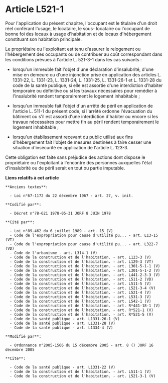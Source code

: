 # Article L521-1

Pour l'application du présent chapitre, l'occupant est le titulaire d'un droit réel conférant l'usage, le locataire, le sous-
locataire ou l'occupant de bonne foi des locaux à usage d'habitation et de locaux d'hébergement constituant son habitation
principale. 

Le propriétaire ou l'exploitant est tenu d'assurer le relogement ou l'hébergement des occupants ou de contribuer au coût
correspondant dans les conditions prévues à l'article L. 521-3-1 dans les cas suivants :

- lorsqu'un immeuble fait l'objet d'une déclaration d'insalubrité, d'une mise en demeure ou d'une injonction prise en
application des articles L. 1331-22, L. 1331-23, L. 1331-24, L. 1331-25, L. 1331-26-1 et L. 1331-28 du code de la santé
publique, si elle est assortie d'une interdiction d'habiter temporaire ou définitive ou si les travaux nécessaires pour
remédier à l'insalubrité rendent temporairement le logement inhabitable ;

- lorsqu'un immeuble fait l'objet d'un arrêté de péril en application de l'article L. 511-1 du présent code, si l'arrêté
ordonne l'évacuation du bâtiment ou s'il est assorti d'une interdiction d'habiter ou encore si les travaux nécessaires pour
mettre fin au péril rendent temporairement le logement inhabitable ;

- lorsqu'un établissement recevant du public utilisé aux fins d'hébergement fait l'objet de mesures destinées à faire cesser
une situation d'insécurité en application de l'article L. 123-3. 

Cette obligation est faite sans préjudice des actions dont dispose le propriétaire ou l'exploitant à l'encontre des personnes
auxquelles l'état d'insalubrité ou de péril serait en tout ou partie imputable.

**Liens relatifs à cet article**

	**Anciens textes**:

	  - Loi n°67-1172 du 22 décembre 1967 - art. 27, v. init.

	**Codifié par**:

	  - Décret n°78-621 1978-05-31 JORF 8 JUIN 1978

	**Cité par**:

	  - Loi n°89-462 du 6 juillet 1989 - art. 15 (V)
	  - Code de l'expropriation pour cause d'utilité pu... - art. L13-15 (VT)
	  - Code de l'expropriation pour cause d'utilité pu... - art. L322-7 (VD)
	  - Code de l'urbanisme - art. L314-1 (V)
	  - Code de la construction et de l'habitation. - art. L123-3 (V)
	  - Code de la construction et de l'habitation. - art. L129-3 (VT)
	  - Code de la construction et de l'habitation. - art. L301-5-1-1 (V)
	  - Code de la construction et de l'habitation. - art. L301-5-1-2 (V)
	  - Code de la construction et de l'habitation. - art. L441-2-3-3 (V)
	  - Code de la construction et de l'habitation. - art. L511-2 (VD)
	  - Code de la construction et de l'habitation. - art. L511-5 (V)
	  - Code de la construction et de l'habitation. - art. L521-3-4 (V)
	  - Code de la construction et de l'habitation. - art. L521-4 (V)
	  - Code de la construction et de l'habitation. - art. L531-3 (V)
	  - Code de la construction et de l'habitation. - art. L542-1 (V)
	  - Code de la construction et de l'habitation. - art. R*441-18-1 (V)
	  - Code de la construction et de l'habitation. - art. R*521-1 (V)
	  - Code de la construction et de l'habitation. - art. R*521-5 (V)
	  - Code de la santé publique - art. L1331-26-1 (V)
	  - Code de la santé publique - art. L1331-28 (V)
	  - Code de la santé publique - art. L1334-4 (V)

	**Modifié par**:

	  - Ordonnance n°2005-1566 du 15 décembre 2005 - art. 8 () JORF 16 décembre 2005

	**Cite**:

	  - Code de la santé publique - art. L1331-22 (V)
	  - Code de la construction et de l'habitation. - art. L511-1 (V)
	  - Code de la construction et de l'habitation. - art. L521-3-1 (V)
